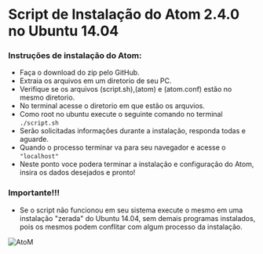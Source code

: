 # Script de Instalação do Atom 2.4.0 no Ubuntu 14.04

### Instruções de instalação do Atom:

- Faça o download do zip pelo GitHub.
- Extraia os arquivos em um diretorio de seu PC.
- Verifique se os arquivos (script.sh),(atom) e (atom.conf) estão no mesmo diretorio.
- No terminal acesse o diretorio em que estão os arquvios.
- Como root no ubuntu execute o seguinte comando no terminal   ``./script.sh``
- Serão solicitadas informações durante a instalação, responda todas e aguarde.
- Quando o processo terminar va para seu navegador e acesse o ``"localhost"``
- Neste ponto voce podera terminar a instalação e configuração do Atom, insira os dados desejados e pronto!

### Importante!!!
* Se o script não funcionou em seu sistema execute o mesmo em uma instalação "zerada" do Ubuntu 14.04, sem demais programas instalados, pois os mesmos podem conflitar com algum processo da instalação.

![AtoM](https://www.artefactual.com/wp-content/uploads/2013/10/atom-1024x354.png)   
